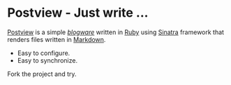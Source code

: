 # Postview - Just write ...

[Postview](http://github.com/hallison/postview/) is a simple [_blogware_](http://en.wikipedia.org/wiki/Blog_engine) written in [Ruby](http://www.ruby-lang.org/) using [Sinatra](http://www.sinatrarb.com/) framework
that renders files written in [Markdown](http://daringfireball.net/projects/markdown/).

* Easy to configure.
* Easy to synchronize.

Fork the project and try.


